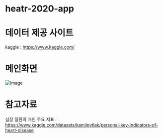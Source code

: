# heatr-2020-app

# 데이터 제공 사이트
kaggle : https://www.kaggle.com/

# 메인화면

![image](https://user-images.githubusercontent.com/105832431/172337139-ad025e76-dab0-4938-8eaa-6f1e763ebae0.png)


# 참고자료
심장 질환의 개인 주요 지표 : https://www.kaggle.com/datasets/kamilpytlak/personal-key-indicators-of-heart-disease
